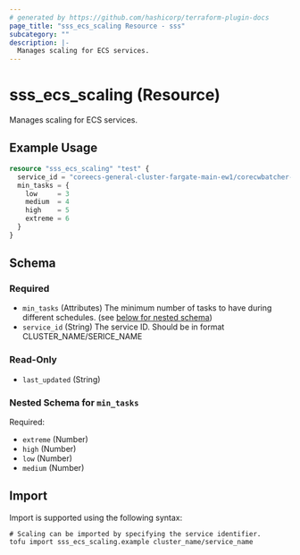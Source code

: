```yaml
---
# generated by https://github.com/hashicorp/terraform-plugin-docs
page_title: "sss_ecs_scaling Resource - sss"
subcategory: ""
description: |-
  Manages scaling for ECS services.
---
```


# sss_ecs_scaling (Resource)

Manages scaling for ECS services.

## Example Usage

```terraform
resource "sss_ecs_scaling" "test" {
  service_id = "coreecs-general-cluster-fargate-main-ew1/corecwbatcher-general-app"
  min_tasks = {
    low     = 3
    medium  = 4
    high    = 5
    extreme = 6
  }
}
```

<!-- schema generated by tfplugindocs -->
## Schema

### Required

- `min_tasks` (Attributes) The minimum number of tasks to have during different schedules. (see [below for nested schema](#nestedatt--min_tasks))
- `service_id` (String) The service ID. Should be in format CLUSTER_NAME/SERICE_NAME

### Read-Only

- `last_updated` (String)

<a id="nestedatt--min_tasks"></a>
### Nested Schema for `min_tasks`

Required:

- `extreme` (Number)
- `high` (Number)
- `low` (Number)
- `medium` (Number)

## Import

Import is supported using the following syntax:

```shell
# Scaling can be imported by specifying the service identifier.
tofu import sss_ecs_scaling.example cluster_name/service_name
```
